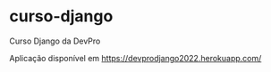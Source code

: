 # curso-django
Curso Django da DevPro

Aplicação disponível em https://devprodjango2022.herokuapp.com/
